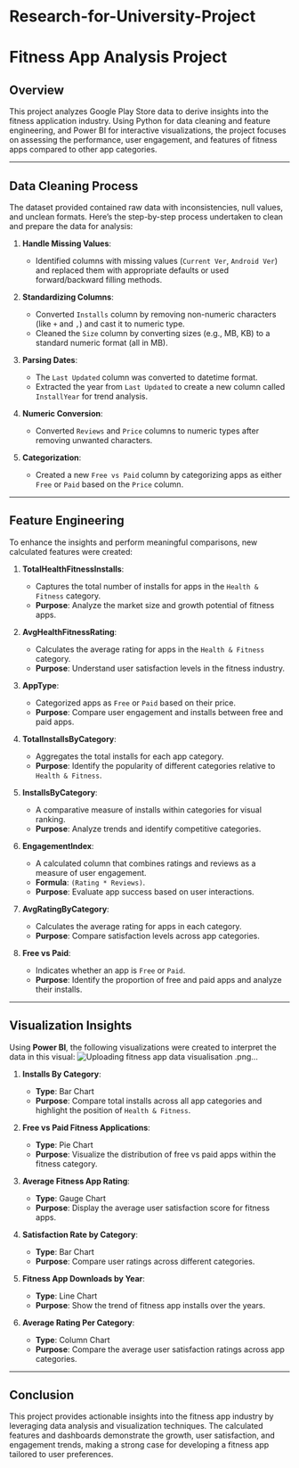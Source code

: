 # Research-for-University-Project
# **Fitness App Analysis Project**

## **Overview**
This project analyzes Google Play Store data to derive insights into the fitness application industry. Using Python for data cleaning and feature engineering, and Power BI for interactive visualizations, the project focuses on assessing the performance, user engagement, and features of fitness apps compared to other app categories.

---

## **Data Cleaning Process**
The dataset provided contained raw data with inconsistencies, null values, and unclean formats. Here’s the step-by-step process undertaken to clean and prepare the data for analysis:

1. **Handle Missing Values**:
   - Identified columns with missing values (`Current Ver`, `Android Ver`) and replaced them with appropriate defaults or used forward/backward filling methods.

2. **Standardizing Columns**:
   - Converted `Installs` column by removing non-numeric characters (like `+` and `,`) and cast it to numeric type.
   - Cleaned the `Size` column by converting sizes (e.g., MB, KB) to a standard numeric format (all in MB).

3. **Parsing Dates**:
   - The `Last Updated` column was converted to datetime format.
   - Extracted the year from `Last Updated` to create a new column called `InstallYear` for trend analysis.

4. **Numeric Conversion**:
   - Converted `Reviews` and `Price` columns to numeric types after removing unwanted characters.

5. **Categorization**:
   - Created a new `Free vs Paid` column by categorizing apps as either `Free` or `Paid` based on the `Price` column.

---

## **Feature Engineering**
To enhance the insights and perform meaningful comparisons, new calculated features were created:

1. **TotalHealthFitnessInstalls**:
   - Captures the total number of installs for apps in the `Health & Fitness` category.
   - **Purpose**: Analyze the market size and growth potential of fitness apps.

2. **AvgHealthFitnessRating**:
   - Calculates the average rating for apps in the `Health & Fitness` category.
   - **Purpose**: Understand user satisfaction levels in the fitness industry.

3. **AppType**:
   - Categorized apps as `Free` or `Paid` based on their price.
   - **Purpose**: Compare user engagement and installs between free and paid apps.

4. **TotalInstallsByCategory**:
   - Aggregates the total installs for each app category.
   - **Purpose**: Identify the popularity of different categories relative to `Health & Fitness`.

5. **InstallsByCategory**:
   - A comparative measure of installs within categories for visual ranking.
   - **Purpose**: Analyze trends and identify competitive categories.

6. **EngagementIndex**:
   - A calculated column that combines ratings and reviews as a measure of user engagement.
   - **Formula**: `(Rating * Reviews)`.
   - **Purpose**: Evaluate app success based on user interactions.

7. **AvgRatingByCategory**:
   - Calculates the average rating for apps in each category.
   - **Purpose**: Compare satisfaction levels across app categories.

8. **Free vs Paid**:
   - Indicates whether an app is `Free` or `Paid`.
   - **Purpose**: Identify the proportion of free and paid apps and analyze their installs.

---
## **Visualization Insights**
Using **Power BI**, the following visualizations were created to interpret the data in this visual:
![Uploading fitness app data visualisation .png…]()
1. **Installs By Category**:
   - **Type**: Bar Chart
   - **Purpose**: Compare total installs across all app categories and highlight the position of `Health & Fitness`.

2. **Free vs Paid Fitness Applications**:
   - **Type**: Pie Chart
   - **Purpose**: Visualize the distribution of free vs paid apps within the fitness category.

3. **Average Fitness App Rating**:
   - **Type**: Gauge Chart
   - **Purpose**: Display the average user satisfaction score for fitness apps.

4. **Satisfaction Rate by Category**:
   - **Type**: Bar Chart
   - **Purpose**: Compare user ratings across different categories.

5. **Fitness App Downloads by Year**:
   - **Type**: Line Chart
   - **Purpose**: Show the trend of fitness app installs over the years.

6. **Average Rating Per Category**:
   - **Type**: Column Chart
   - **Purpose**: Compare the average user satisfaction ratings across app categories.

---

## **Conclusion**
This project provides actionable insights into the fitness app industry by leveraging data analysis and visualization techniques. The calculated features and dashboards demonstrate the growth, user satisfaction, and engagement trends, making a strong case for developing a fitness app tailored to user preferences.

